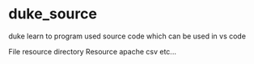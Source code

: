 # duke_source
 duke learn to program used source code which can be used in vs code 
 
 File resource
 directory Resource
 apache csv
 etc...
